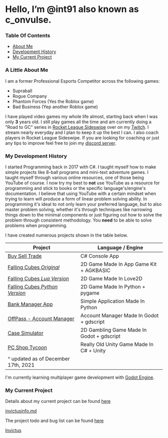 # Hello, I’m @int91 also known as c_onvulse.

### Table Of Contents
- [About Me](https://github.com/int91#a-little-about-me)
- [Development History](https://github.com/int91#my-development-history)
- [My Current Project](https://github.com/int91#my-current-project)

### A Little About Me
I am a former Professional Esports Competitor across the following games:
- Supraball
- Rogue Company
- Phantom Forces (Yes the Roblox game)
- Bad Business (Yep another Roblox game)

I have played video games my whole life almost, starting back when I was only **3** years old.
I still play games all the time and am currently doing a "Road to GC" series in [Rocket League Sideswipe](https://sideswipe.rocketleague.com/) over on my [Twitch](https://www.twitch.tv/c_onvulse).
I stream nearly everyday and I plan to keep it up the best I can. I also coach players in Rocket League Sideswipe. If you are looking for coaching or just any tips to improve feel free to join my [discord server](https://discord.gg/fbgUBBVub6).


### My Development History

I started Programming back in 2017 with C#. I taught myself how to make simple projects like 8-ball programs and mini-text adventure games. 
I taught myself through various online resources, one of those being YouTube of course.
I now try my best to **not** use YouTube as a resource for programming and stick to books or the specific language's/engine's documentation.
I believe that using YouTube with a certain mindset when trying to learn will produce a form of linear problem solving ability.
In programming it's ideal to not only learn your preferred language, but to also master problem solving, whether it's through techniques like narrowing things down to the minimal
components or just figuring out how to solve the problem through consistent methodology. You **need** to be able to solve problems when programming.

I have created numerous projects shown in the table below.

| Project  | Language / Engine |
| ------------- | ------------- |
| [Buy Sell Trade](https://convulse.itch.io/bst-oldgame) | C# Console App |
| [Falling Cubes *Original*](https://convulse.itch.io/fallingcubesagk) | 2D Game Made In App Game Kit + AGKBASIC  |
| [Falling Cubes *Lua Version*](https://convulse.itch.io/fallingcubesle) | 2D Game Made In Love2D |
| [Falling Cubes *Python Version*](https://github.com/int91/FallingCubes-Python) | 2D Game Made In Python + pygame |
| [Bank Manager App](https://github.com/int91/BankManagerApp) | Simple Application Made In Python |
| [OffPass - Account Manager](https://convulse.itch.io/offpass) | Account Manager Made In Godot + gdscript |
| [Case Simulator](https://github.com/int91/case-simulator) | 2D Gambling Game Made In Godot + gdscript |
| [PC Shop Tycoon](https://github.com/int91/PcShopTycoon) | Really Old Unity Game Made In C# + Unity |
|^ updated as of December 17th, 2021 | |

I'm currently learning multiplayer game development with [Godot Engine](https://godotengine.org/).

### My Current Project

Details about my current project can be found [here](invictusinfo.md) 

[invictusinfo.md](invictusinfo.md)

The project todo and bug list can be found [here](https://github.com/users/int91/projects/1)

[Invictus](https://github.com/users/int91/projects/1)
